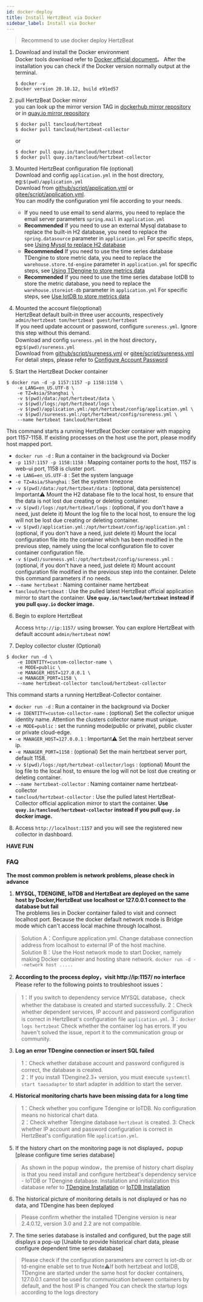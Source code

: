 ```yaml
---
id: docker-deploy  
title: Install HertzBeat via Docker   
sidebar_label: Install via Docker      
---
```


> Recommend to use docker deploy HertzBeat


1. Download and install the Docker environment   
   Docker tools download refer to [Docker official document](https://docs.docker.com/get-docker/)。
   After the installation you can check if the Docker version normally output at the terminal.
   ```
   $ docker -v
   Docker version 20.10.12, build e91ed57
   ```

2. pull HertzBeat Docker mirror  
   you can look up the mirror version TAG in [dockerhub mirror repository](https://hub.docker.com/r/tancloud/hertzbeat/tags)  
   or in [quay.io mirror repository](https://quay.io/repository/tancloud/hertzbeat)     
   ```shell
   $ docker pull tancloud/hertzbeat   
   $ docker pull tancloud/hertzbeat-collector       
   ```
   or  
   ```shell
   $ docker pull quay.io/tancloud/hertzbeat
   $ docker pull quay.io/tancloud/hertzbeat-collector
   ```

3. Mounted HertzBeat configuration file (optional)    
   Download and config `application.yml` in the host directory, eg:`$(pwd)/application.yml`    
   Download from [github/script/application.yml](https://github.com/apache/hertzbeat/raw/master/script/application.yml) or [gitee/script/application.yml](https://gitee.com/dromara/hertzbeat/raw/master/script/application.yml).    
   You can modify the configuration yml file according to your needs.      
   - If you need to use email to send alarms, you need to replace the email server parameters `spring.mail` in `application.yml`   
   - **Recommended** If you need to use an external Mysql database to replace the built-in H2 database, you need to replace the `spring.datasource` parameter in `application.yml` For specific steps, see [Using Mysql to replace H2 database](mysql-change)  
   - **Recommended** If you need to use the time series database TDengine to store metric data, you need to replace the `warehouse.store.td-engine` parameter in `application.yml` for specific steps, see [Using TDengine to store metrics data](tdengine-init)   
   - **Recommended** If you need to use the time series database IotDB to store the metric database, you need to replace the `warehouse.storeiot-db` parameter in `application.yml` For specific steps, see [Use IotDB to store metrics data](iotdb-init)   

4. Mounted the account file(optional)           
   HertzBeat default built-in three user accounts, respectively `admin/hertzbeat tom/hertzbeat guest/hertzbeat`       
   If you need update account or password, configure `sureness.yml`. Ignore this step without this demand.    
   Download and config `sureness.yml` in the host directory，eg:`$(pwd)/sureness.yml`    
   Download from [github/script/sureness.yml](https://github.com/apache/hertzbeat/raw/master/script/sureness.yml) or [gitee/script/sureness.yml](https://gitee.com/dromara/hertzbeat/raw/master/script/sureness.yml)    
   For detail steps, please refer to [Configure Account Password](account-modify)    

5. Start the HertzBeat Docker container    

```shell 
$ docker run -d -p 1157:1157 -p 1158:1158 \
    -e LANG=en_US.UTF-8 \
    -e TZ=Asia/Shanghai \
    -v $(pwd)/data:/opt/hertzbeat/data \
    -v $(pwd)/logs:/opt/hertzbeat/logs \
    -v $(pwd)/application.yml:/opt/hertzbeat/config/application.yml \
    -v $(pwd)/sureness.yml:/opt/hertzbeat/config/sureness.yml \
    --name hertzbeat tancloud/hertzbeat
```

   This command starts a running HertzBeat Docker container with mapping port 1157-1158. If existing processes on the host use the port, please modify host mapped port.  
   - `docker run -d` : Run a container in the background via Docker
   - `-p 1157:1157 -p 1158:1158`  : Mapping container ports to the host, 1157 is web-ui port, 1158 is cluster port.
   - `-e LANG=en_US.UTF-8`  : Set the system language
   - `-e TZ=Asia/Shanghai` : Set the system timezone
   - `-v $(pwd)/data:/opt/hertzbeat/data` : (optional, data persistence) Important⚠️ Mount the H2 database file to the local host, to ensure that the data is not lost due creating or deleting container.  
   - `-v $(pwd)/logs:/opt/hertzbeat/logs` : (optional, if you don't have a need, just delete it) Mount the log file to the local host, to ensure the log will not be lost due creating or deleting container.
   - `-v $(pwd)/application.yml:/opt/hertzbeat/config/application.yml`  : (optional, if you don't have a need, just delete it) Mount the local configuration file into the container which has been modified in the previous step, namely using the local configuration file to cover container configuration file.    
   - `-v $(pwd)/sureness.yml:/opt/hertzbeat/config/sureness.yml`  : (optional, if you don't have a need, just delete it) Mount account configuration file modified in the previous step into the container. Delete this command parameters if no needs.  
   - `--name hertzbeat` : Naming container name hertzbeat 
   - `tancloud/hertzbeat` : Use the pulled latest HertzBeat official application mirror to start the container. **Use `quay.io/tancloud/hertzbeat` instead if you pull `quay.io` docker image.**     

6. Begin to explore HertzBeat  

   Access `http://ip:1157/` using browser. You can explore HertzBeat with default account `admin/hertzbeat` now!     

7. Deploy collector cluster (Optional)

```shell 
$ docker run -d \
    -e IDENTITY=custom-collector-name \
    -e MODE=public \
    -e MANAGER_HOST=127.0.0.1 \
    -e MANAGER_PORT=1158 \
    --name hertzbeat-collector tancloud/hertzbeat-collector
```

   This command starts a running HertzBeat-Collector container.
   - `docker run -d` : Run a container in the background via Docker
   - `-e IDENTITY=custom-collector-name`  : (optional) Set the collector unique identity name. Attention the clusters collector name must unique.
   - `-e MODE=public` : set the running mode(public or private), public cluster or private cloud-edge.
   - `-e MANAGER_HOST=127.0.0.1` : Important⚠️ Set the main hertzbeat server ip.
   - `-e MANAGER_PORT=1158` :  (optional) Set the main hertzbeat server port, default 1158.
   - `-v $(pwd)/logs:/opt/hertzbeat-collector/logs` : (optional) Mount the log file to the local host, to ensure the log will not be lost due creating or deleting container.
   - `--name hertzbeat-collector` : Naming container name hertzbeat-collector
   - `tancloud/hertzbeat-collector` : Use the pulled latest HertzBeat-Collector official application mirror to start the container. **Use `quay.io/tancloud/hertzbeat-collector` instead if you pull `quay.io` docker image.**

8. Access `http://localhost:1157` and you will see the registered new collector in dashboard.  

**HAVE FUN**   

### FAQ  

**The most common problem is network problems, please check in advance**

1. **MYSQL, TDENGINE, IoTDB and HertzBeat are deployed on the same host by Docker,HertzBeat use localhost or 127.0.0.1 connect to the database but fail**     
The problems lies in Docker container failed to visit and connect localhost port. Because the docker default network mode is Bridge mode which can't access local machine through localhost.
> Solution A：Configure application.yml. Change database connection address from localhost to external IP of the host machine.     
> Solution B：Use the Host network mode to start Docker, namely making Docker container and hosting share network. `docker run -d --network host .....`   

2. **According to the process deploy，visit http://ip:1157/ no interface**   
Please refer to the following points to troubleshoot issues：  
> 1：If you switch to dependency service MYSQL database，check whether the database is created and started successfully.
> 2：Check whether dependent services, IP account and password configuration is correct in HertzBeat's configuration file `application.yml`.
> 3：`docker logs hertzbeat` Check whether the container log has errors. If you haven't solved the issue, report it to the communication group or community.

3. **Log an error TDengine connection or insert SQL failed**  
> 1：Check whether database account and password configured is correct, the database is created.   
> 2：If you install TDengine2.3+ version, you must execute `systemctl start taosadapter` to start adapter in addition to start the server.  

4. **Historical monitoring charts have been missing data for a long time**  
> 1：Check whether you configure Tdengine or IoTDB. No configuration means no historical chart data.  
> 2：Check whether Tdengine database `hertzbeat` is created. 
> 3: Check whether IP account and password configuration is correct in HertzBeat's configuration file `application.yml`.

5. If the history chart on the monitoring page is not displayed，popup [please configure time series database]
> As shown in the popup window，the premise of history chart display is that you need install and configure hertzbeat's dependency service - IoTDB or TDengine database.
> Installation and initialization this database refer to [TDengine Installation](tdengine-init) or [IoTDB Installation](iotdb-init)  

6. The historical picture of monitoring details is not displayed or has no data, and TDengine has been deployed  
> Please confirm whether the installed TDengine version is near 2.4.0.12, version 3.0 and 2.2 are not compatible.  

7. The time series database is installed and configured, but the page still displays a pop-up [Unable to provide historical chart data, please configure dependent time series database]
> Please check if the configuration parameters are correct
> Is iot-db or td-engine enable set to true
> Note⚠️If both hertzbeat and IotDB, TDengine are started under the same host for docker containers, 127.0.0.1 cannot be used for communication between containers by default, and the host IP is changed
> You can check the startup logs according to the logs directory
